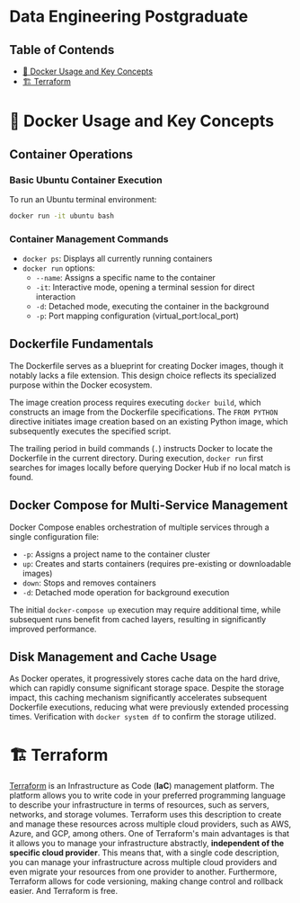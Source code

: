 # **Data Engineering Postgraduate**

## Table of Contends

- [🐳 Docker Usage and Key Concepts](#-docker-usage-and-key-concepts)
- [🏗️ Terraform](#-terraform)

# 🐳 **Docker Usage and Key Concepts**

## Container Operations

### Basic Ubuntu Container Execution
To run an Ubuntu terminal environment:
```bash
docker run -it ubuntu bash
```

### Container Management Commands
- `docker ps`: Displays all currently running containers
- `docker run` options:
  - `--name`: Assigns a specific name to the container
  - `-it`: Interactive mode, opening a terminal session for direct interaction
  - `-d`: Detached mode, executing the container in the background
  - `-p`: Port mapping configuration (virtual_port:local_port)

## Dockerfile Fundamentals

The Dockerfile serves as a blueprint for creating Docker images, though it notably lacks a file extension. This design choice reflects its specialized purpose within the Docker ecosystem.

The image creation process requires executing `docker build`, which constructs an image from the Dockerfile specifications. The `FROM PYTHON` directive initiates image creation based on an existing Python image, which subsequently executes the specified script.

The trailing period in build commands (`.`) instructs Docker to locate the Dockerfile in the current directory. During execution, `docker run` first searches for images locally before querying Docker Hub if no local match is found.

## Docker Compose for Multi-Service Management

Docker Compose enables orchestration of multiple services through a single configuration file:

- `-p`: Assigns a project name to the container cluster
- `up`: Creates and starts containers (requires pre-existing or downloadable images)
- `down`: Stops and removes containers
- `-d`: Detached mode operation for background execution

The initial `docker-compose up` execution may require additional time, while subsequent runs benefit from cached layers, resulting in significantly improved performance.

## Disk Management and Cache Usage

As Docker operates, it progressively stores cache data on the hard drive, which can rapidly consume significant storage space. Despite the storage impact, this caching mechanism significantly accelerates subsequent Dockerfile executions, reducing what were previously extended processing times. Verification with `docker system df` to confirm the storage utilized.

# 🏗️ **Terraform**

[Terraform](https://www.terraform.io) is an Infrastructure as Code (**IaC**) management platform. The platform allows you to write code in your preferred programming language to describe your infrastructure in terms of resources, such as servers, networks, and storage volumes. Terraform uses this description to create and manage these resources across multiple cloud providers, such as AWS, Azure, and GCP, among others. One of Terraform's main advantages is that it allows you to manage your infrastructure abstractly, **independent of the specific cloud provider**. This means that, with a single code description, you can manage your infrastructure across multiple cloud providers and even migrate your resources from one provider to another. Furthermore, Terraform allows for code versioning, making change control and rollback easier. And Terraform is free.


